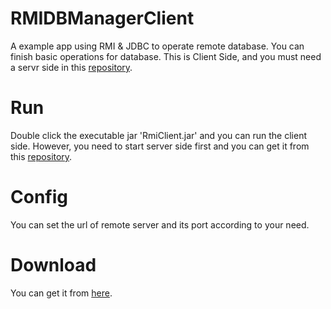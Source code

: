 # RMIDBManagerClient

A example app using RMI & JDBC to operate remote database. You can finish basic operations for database. This is Client Side, and you must need a servr side in this [repository](https://github.com/Sunlcy/RMIDBManagerServer). 

# Run

Double click the executable jar 'RmiClient.jar' and you can run the client side. However, you need to start server side first and you can get it from this [repository](https://github.com/Sunlcy/RMIDBManagerServer).

# Config

You can set the url of remote server and its port according to your need.

# Download

You can get it from [here](http://git.oschina.net/chaoyangliu/RMIDBManagerClient/releases/v1.1).


